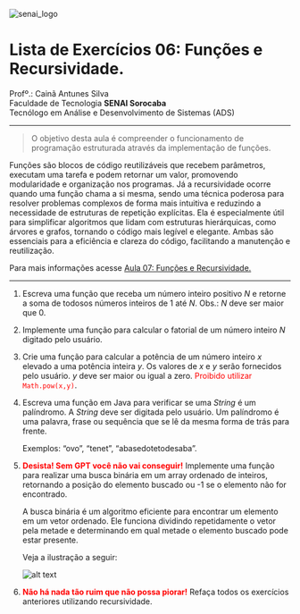    ![senai_logo](https://transparencia.sp.senai.br/Content/img/logo-senai.png)

# Lista de Exercícios 06: Funções e Recursividade. 

Profº.: Cainã Antunes Silva  
Faculdade de Tecnologia **SENAI Sorocaba**  
Tecnólogo em Análise e Desenvolvimento de Sistemas (ADS)
___


> O objetivo desta aula é compreender o funcionamento de programação estruturada através da implementação de funções.

Funções são blocos de código reutilizáveis que recebem parâmetros, executam uma tarefa e podem retornar um valor, promovendo modularidade e organização nos programas. Já a recursividade ocorre quando uma função chama a si mesma, sendo uma técnica poderosa para resolver problemas complexos de forma mais intuitiva e reduzindo a necessidade de estruturas de repetição explícitas. Ela é especialmente útil para simplificar algoritmos que lidam com estruturas hierárquicas, como árvores e grafos, tornando o código mais legível e elegante. Ambas são essenciais para a eficiência e clareza do código, facilitando a manutenção e reutilização.

Para mais informações acesse [Aula 07: Funções e Recursividade.](https://cainaantunes.notion.site/Aula-07-Fun-es-189bde521b3b80a0bc46f7b3587189ef?pvs=4)

***

1. Escreva uma função que receba um número inteiro positivo $N$ e retorne a soma de todosos números inteiros de $1$ até $N$. Obs.: $N$ deve ser maior que $0$.

2. Implemente uma função para calcular o fatorial de um número inteiro $N$ digitado pelo usuário.

3. Crie uma função para calcular a potência de um número inteiro $x$ elevado a uma potência inteira $y$. Os valores de $x$ e $y$ serão fornecidos pelo usuário. $y$ deve ser maior ou igual a zero. <font color="red">Proibido utilizar ```Math.pow(x,y)```</font>.

4. Escreva uma função em Java para verificar se uma *String* é um palíndromo. A *String* deve ser digitada pelo usuário. Um palíndromo é uma palavra, frase ou sequência que se lê da mesma forma de trás para frente. 

    Exemplos: “ovo”, “tenet”, “abasedotetodesaba”.

5. <font color="red">**Desista! Sem GPT você não vai conseguir!**</font> Implemente uma função para realizar uma busca binária em um array ordenado de inteiros, retornando a posição do elemento buscado ou -1 se o elemento não for encontrado. 
    
    A busca binária é um algoritmo eficiente para encontrar um elemento em um vetor ordenado. Ele funciona dividindo repetidamente o vetor pela metade e determinando em qual metade o elemento buscado pode estar presente. 
    
    Veja a ilustração a seguir:

    ![alt text](image.png)

6. <font color="red">**Não há nada tão ruim que não possa piorar!**</font> Refaça todos os exercícios anteriores utilizando recursividade.